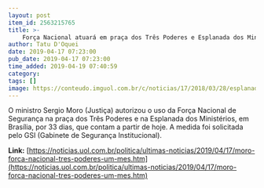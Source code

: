 ```yaml
---
layout: post
item_id: 2563215765
title: >-
    Força Nacional atuará em praça dos Três Poderes e Esplanada dos Ministérios
author: Tatu D'Oquei
date: 2019-04-17 07:23:00
pub_date: 2019-04-17 07:23:00
time_added: 2019-04-19 07:40:59
category: 
tags: []
image: https://conteudo.imguol.com.br/c/noticias/17/2018/03/28/esplanada-dos-ministerios-meio-ambiente-na-mira-da-bancada-ruralista-1522267591112_v2_750x421.jpg
---
```


O ministro Sergio Moro (Justiça) autorizou o uso da Força Nacional de Segurança na praça dos Três Poderes e na Esplanada dos Ministérios, em Brasília, por 33 dias, que contam a partir de hoje. A medida foi solicitada pelo GSI (Gabinete de Segurança Institucional).

**Link:** [https://noticias.uol.com.br/politica/ultimas-noticias/2019/04/17/moro-forca-nacional-tres-poderes-um-mes.htm](https://noticias.uol.com.br/politica/ultimas-noticias/2019/04/17/moro-forca-nacional-tres-poderes-um-mes.htm)

